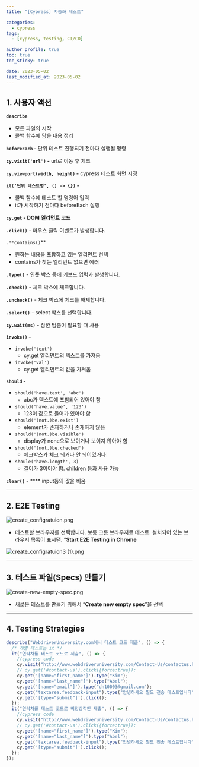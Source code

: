 ```yaml
---
title: "[Cypress] 자동화 테스트"

categories:
  - cypress
tags:
  - [cypress, testing, CI/CD]

author_profile: true
toc: true
toc_sticky: true

date: 2023-05-02
last_modified_at: 2023-05-02
---
```


## 1. **사용자 액션**

**`describe`**

- 모든 파일의 시작
- 콜백 함수에 담을 내용 정리

**`beforeEach` -** 단위 테스트 진행되기 전마다 실행될 명령

**`cy.visit('url')` -** url로 이동 후 체크

**`cy.viewport(width, height)` -** cypress 테스트 화면 지정

**`it('단위 테스트명', () => {})` -**

- 콜백 함수에 테스트 할 명령어 입력
- it가 시작하기 전마다 beforeEach 실행

**`cy.get` - DOM 엘리먼트 코드**

**`.click()`** - 마우스 클릭 이벤트가 발생합니다.

`.**contains()`\*\*

- 원하는 내용을 포함하고 있는 엘리먼트 선택
- contains가 찾는 엘리먼트 없으면 에러

**`.type()`** - 인풋 박스 등에 키보드 입력가 발생합니다.

**`.check()`** - 체크 박스에 체크합니다.

**`.uncheck()`** - 체크 박스에 체크를 해제합니다.

**`.select()`** - select 박스를 선택합니다.

**`cy.wait(ms)`** - 잠깐 멈춤이 필요할 때 사용

**`invoke()` -**

- `invoke('text')`
  - cy.get 엘리먼트의 텍스트를 가져옴
- `invoke('val')`
  - cy.get 엘리먼트의 값을 가져옴

**`should` -**

- `should('have.text', 'abc')`
  - abc가 텍스트에 포함되어 있어야 함
- `should('have.value', '123')`
  - 123이 값으로 들어가 있어야 함
- `should('(not.)be.exist')`
  - element가 존재하거나 존재하지 않음
- `should('(not.)be.visible')`
  - display가 none으로 보이거나 보이지 않아야 함
- `should('(not.)be.checked')`
  - 체크박스가 체크 되거나 안 되어있거나
- `shoule('have.length', 3)`
  - 길이가 3이어야 함. children 등과 사용 가능

**`clear()`** - \*\*\*\* input등의 값을 비움

---

## 2. E2E **Testing**

![create_configratuion.png](https://s3-us-west-2.amazonaws.com/secure.notion-static.com/363ac796-91d7-47be-970c-38c91560e1db/create_configratuion.png)

- 테스트할 브라우저를 선택합니다. 보통 크롬 브라우저로 테스트. 설치되어 있는 브라우저 목록이 표시됌. “**Start E2E Testing in Chrome**

![create_configratuion3 (1).png](<https://s3-us-west-2.amazonaws.com/secure.notion-static.com/2235b0e0-5826-42c0-9aeb-f0307c055764/create_configratuion3_(1).png>)

---

## 3. **테스트 파일(Specs) 만들기**

![create-new-empty-spec.png](https://s3-us-west-2.amazonaws.com/secure.notion-static.com/6d83e956-64b2-4fd1-aa84-a711735b453d/create-new-empty-spec.png)

- 새로운 테스트를 만들기 위해서 “**Create new empty spec**”을 선택

---

## 4. **Testing Strategies**

```jsx
describe("WebdriverUniversity.com에서 테스트 코드 제출", () => {
  /* 개별 테스트는 it */
  it("연락처를 테스트 코드로 제출", () => {
    //cypress code
    cy.visit("http://www.webdriveruniversity.com/Contact-Us/contactus.html");
    // cy.get('#contact-us').click({force:true});
    cy.get('[name="first_name"]').type("Kim");
    cy.get('[name="last_name"]').type("Abel");
    cy.get('[name="email"]').type("dn10003@gmail.com");
    cy.get("textarea.feedback-input").type("안녕하세요 필드 전송 테스트입니다");
    cy.get('[type="submit"]').click();
  });
  it("연락처를 테스트 코드로 비정상적인 제출", () => {
    //cypress code
    cy.visit("http://www.webdriveruniversity.com/Contact-Us/contactus.html");
    // cy.get('#contact-us').click({force:true});
    cy.get('[name="first_name"]').type("Kim");
    cy.get('[name="last_name"]').type("Abel");
    cy.get("textarea.feedback-input").type("안녕하세요 필드 전송 테스트입니다");
    cy.get('[type="submit"]').click();
  });
});
```

